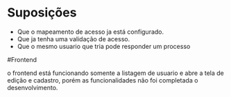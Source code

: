 # Suposições 

- Que o mapeamento de acesso ja está configurado.
- Que ja tenha uma validação de acesso.
- Que o mesmo usuario que tria pode responder um processo

#Frontend

o frontend está funcionando somente a listagem de usuario e abre a tela de edição e cadastro, porém as funcionalidades não foi completada o desenvolvimento.
